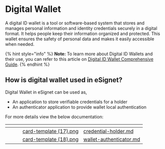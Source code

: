 # Digital Wallet

A digital ID wallet is a tool or software-based system that stores and manages personal information and identity credentials securely in a digital format. It helps people keep their information organized and protected. This wallet ensures the safety of personal data and makes it easily accessible when needed.

{% hint style="info" %}
**Note:** To learn more about Digital ID Wallets and their use, you can refer to this article on [Digital ID Wallet Comprehensive Guide](https://www.identity.com/digital-id-wallet-comprehensive-guide/).
{% endhint %}

## How is digital wallet used in eSignet?

Digital Wallet in eSignet can be used as,

* An application to store verifiable credentials for a holder
* An authenticator application to provide wallet local authentication

For more details view the below documentation:

<table data-card-size="large" data-view="cards"><thead><tr><th></th><th data-hidden></th><th data-hidden></th><th data-hidden data-card-cover data-type="files"></th><th data-hidden data-card-target data-type="content-ref"></th></tr></thead><tbody><tr><td></td><td></td><td></td><td><a href="../../.gitbook/assets/card-template (17).png">card-template (17).png</a></td><td><a href="credential-holder.md">credential-holder.md</a></td></tr><tr><td></td><td></td><td></td><td><a href="../../.gitbook/assets/card-template (18).png">card-template (18).png</a></td><td><a href="wallet-authenticator.md">wallet-authenticator.md</a></td></tr></tbody></table>
